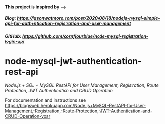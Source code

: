 #### This project is inspired by --> ####
##### Blog: https://jasonwatmore.com/post/2020/08/18/nodejs-mysql-simple-api-for-authentication-registration-and-user-management #####
##### GitHub: https://github.com/cornflourblue/node-mysql-registration-login-api #####


# node-mysql-jwt-authentication-rest-api
*Node.js + SQL + MySQL RestAPI for User Management, Registration, Route Protection, JWT Authentication and CRUD Operation*

For documentation and instructions see
https://blogsweb.herokuapp.com/Node.js+MySQL-RestAPI-for-User-Management,-Registration,-Route-Protection,-JWT-Authentication-and-CRUD-Operation-yxar

